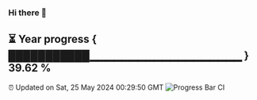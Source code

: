 ### Hi there 👋
⏳ Year progress { ███████████▁▁▁▁▁▁▁▁▁▁▁▁▁▁▁▁▁▁▁ } 39.62 %
---
⏰ Updated on Sat, 25 May 2024 00:29:50 GMT
![Progress Bar CI](https://github.com/Moyi321/Moyi321/workflows/Progress%20Bar%20CI/badge.svg)
